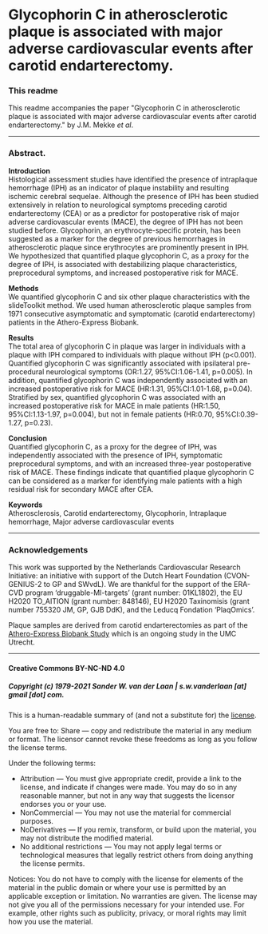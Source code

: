 Glycophorin C in atherosclerotic plaque is associated with major adverse cardiovascular events after carotid endarterectomy.
===========================================================


### This readme
This readme accompanies the paper "Glycophorin C in atherosclerotic plaque is associated with major adverse cardiovascular events after carotid endarterectomy." by J.M. Mekke _et al_. 

--------------
### Abstract.
**Introduction**<br/>
Histological assessment studies have identified the presence of intraplaque hemorrhage (IPH) as an indicator of plaque instability and resulting ischemic cerebral sequelae. Although the presence of IPH has been studied extensively in relation to neurological symptoms preceding carotid endarterectomy (CEA) or as a predictor for postoperative risk of major adverse cardiovascular events (MACE), the degree of IPH has not been studied before. Glycophorin, an erythrocyte-specific protein, has been suggested as a marker for the degree of previous hemorrhages in atherosclerotic plaque since erythrocytes are prominently present in IPH. We hypothesized that quantified plaque glycophorin C, as a proxy for the degree of IPH, is associated with destabilizing plaque characteristics, preprocedural symptoms, and increased postoperative risk for MACE. 

**Methods**<br/>
We quantified glycophorin C and six other plaque characteristics with the slideToolkit method. We used human atherosclerotic plaque samples from 1971 consecutive asymptomatic and symptomatic (carotid endarterectomy) patients in the Athero-Express Biobank. 

**Results**<br/>
The total area of glycophorin C in plaque was larger in individuals with a plaque with IPH compared to individuals with plaque without IPH (p<0.001). Quantified glycophorin C was significantly associated with ipsilateral pre-procedural neurological symptoms (OR:1.27, 95%CI:1.06-1.41, p=0.005). In addition, quantified glycophorin C was independently associated with an increased postoperative risk for MACE (HR:1.31, 95%CI:1.01-1.68, p=0.04). Stratified by sex, quantified glycophorin C was associated with an increased postoperative risk for MACE in male patients (HR:1.50, 95%CI:1.13-1.97, p=0.004), but not in female patients (HR:0.70, 95%CI:0.39-1.27, p=0.23).

**Conclusion**<br/>
Quantified glycophorin C, as a proxy for the degree of IPH, was independently associated with the presence of IPH, symptomatic preprocedural symptoms, and with an increased three-year postoperative risk of MACE. These findings indicate that quantified plaque glycophorin C can be considered as a marker for identifying male patients with a high residual risk for secondary MACE after CEA. 

**Keywords**<br/>
Atherosclerosis, Carotid endarterectomy, Glycophorin, Intraplaque hemorrhage, Major adverse cardiovascular events

--------------

### Acknowledgements
This work was supported by the Netherlands Cardiovascular Research Initiative: an initiative with support of the Dutch Heart Foundation (CVON-GENIUS-2 to GP and SWvdL). We are thankful for the support of the ERA-CVD program ‘druggable-MI-targets’ (grant number: 01KL1802), the EU H2020 TO_AITION (grant number: 848146), EU H2020 Taxinomisis (grant number 755320 JM, GP, GJB DdK), and the Leducq Fondation ‘PlaqOmics’.

Plaque samples are derived from carotid endarterectomies as part of the [Athero-Express Biobank Study](http:www/atheroexpress.nl) which is an ongoing study in the UMC Utrecht.

--------------
#### Creative Commons BY-NC-ND 4.0
##### Copyright (c) 1979-2021 Sander W. van der Laan | s.w.vanderlaan [at] gmail [dot] com.

This is a human-readable summary of (and not a substitute for) the [license](LICENSE). 

You are free to: 
Share — copy and redistribute the material in any medium or format. The licensor cannot revoke these freedoms as long as you follow the license terms.

Under the following terms: 
- Attribution — You must give appropriate credit, provide a link to the license, and indicate if changes were made. You may do so in any reasonable manner, but not in any way that suggests the licensor endorses you or your use. 
- NonCommercial — You may not use the material for commercial purposes. 
- NoDerivatives — If you remix, transform, or build upon the material, you may not distribute the modified material. 
- No additional restrictions — You may not apply legal terms or technological measures that legally restrict others from doing anything the license permits.

Notices: 
You do not have to comply with the license for elements of the material in the public domain or where your use is permitted by an applicable exception or limitation.
No warranties are given. The license may not give you all of the permissions necessary for your intended use. For example, other rights such as publicity, privacy, or moral rights may limit how you use the material. 
